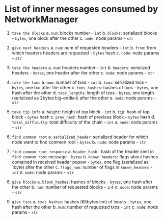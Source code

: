 # List of inner messages consumed by NetworkManager


1. `take the blocks` 
 a. `num`: blocks number - `int`
 b. `blocks`: serialized blocks - `bytes`, one block after the other
 c. `node`: node params - `str`

2. `give next headers`
 a. `num`: num of requested headers - `int`
 b. `from`: from which headers headers are requested - `bytes` hash
 c. `node`: node params - `str`

3. `take the headers`
 a. `num`: headers number - `int`
 b. `headers`: serialized headers - `bytes`, one header after the other
 c. `node`: node params - `str`

4. `take the txos`
 a. `num`: number of txos - `int`
 b. `txos`: serialized txos - `bytes`, one txo after the other
 c. `txos_hashes`: hashes of txos - `bytes`, one hash after the other
 d. `txos_lengths`: length of txos - `bytes`, one length (serialized as 2bytes big-endian) after the other
 e. `node`: node params - `str`

5. `take tip info`
 a. `height`: height of top block - `int`
 b. `tip`: hash of top block - `bytes` hash
 c. `prev_hash`: hash of previous block - `bytes` hash
 d. `total_difficulty`: total difficulty of the chain - `int`
 e. `node`: node params - `str`

6. `find common root`
 a. `serialized_header`: serialized header for which node want to find common root - `bytes`
 b. `node`: node params - `str`

7. `find common root response`
 a. `header_hash` : hash of the header sent in `find common root` message - `bytes`
 b. `known_headers`: flags about hashes contained in received header popow - `bytes`, one flag (serialized as 1byte) after the other
 c. `flags_num`: number of flags in `known_headers` - `int`
 d. `node`: node params - `str`

8. `give blocks`
 a. `block_hashes`: hashes of blocks - `bytes`, one hash after the other
 b. `num`: number of requested blocks - `int`
 c. `node`: node params - `str`

9. `give txos`
 a. `txos_hashes`: hashes (65bytes len) of txouts - `bytes`, one hash after the other
 b. `num`: number of requested txos - `int`
 c. `node`: node params - `str`

